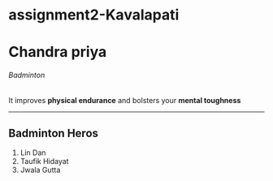 # assignment2-Kavalapati
# Chandra priya
###### Badminton
It improves **physical endurance** and bolsters your **mental toughness**

---

## Badminton Heros

1. Lin Dan
2. Taufik Hidayat
3. Jwala Gutta
